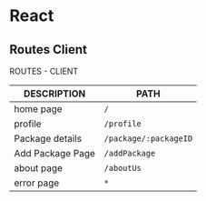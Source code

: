 # React 

Routes Client
--


ROUTES - CLIENT

|   DESCRIPTION     |           PATH          | 
| ----------------  | ----------------------- |
| home page         | `/`                     | 
| profile           |`/profile `              | 
| Package details   |`/package/:packageID`    |
| Add Package Page  |`/addPackage`            |
| about page        |`/aboutUs`               |
| error page        |`*`                      |


